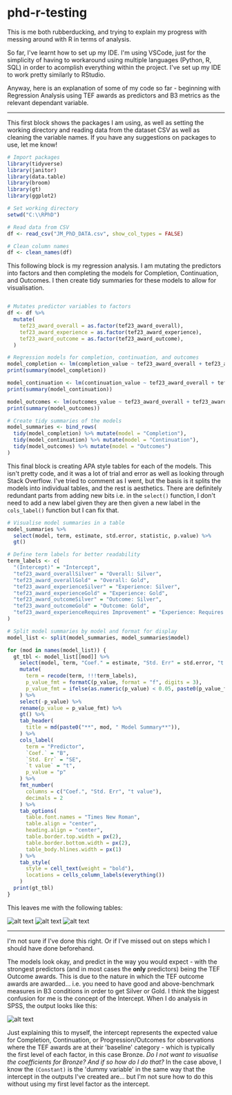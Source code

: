 # phd-r-testing

This is me both rubberducking, and trying to explain my progress with messing around with R in terms of analysis.

So far, I've learnt how to set up my IDE. I'm using VSCode, just for the simplicity of having to workaround using multiple languages (Python, R, SQL) in order to acomplish everything within the project. I've set up my IDE to work pretty similarly to RStudio. 

Anyway, here is an explanation of some of my code so far - beginning with Regression Analysis using TEF awards as predictors and B3 metrics as the relevant dependant variable.

---

This first block shows the packages I am using, as well as setting the working directory and reading data from the dataset CSV as well as cleaning the variable names. If you have any suggestions on packages to use, let me know!

```R
# Import packages
library(tidyverse)
library(janitor)
library(data.table)
library(broom)
library(gt)
library(ggplot2)

# Set working directory
setwd("C:\\RPhD")

# Read data from CSV
df <- read_csv("JM_PhD_DATA.csv", show_col_types = FALSE)

# Clean column names
df <- clean_names(df)

```
This following block is my regression analysis. I am mutating the predictors into factors and then completing the models for Completion, Continuation, and Outcomes. I then create tidy summaries for these models to allow for visualisation.
```R

# Mutates predictor variables to factors
df <- df %>%
  mutate(
    tef23_award_overall = as.factor(tef23_award_overall),
    tef23_award_experience = as.factor(tef23_award_experience),
    tef23_award_outcome = as.factor(tef23_award_outcome),
  )

# Regression models for completion, continuation, and outcomes
model_completion <- lm(completion_value ~ tef23_award_overall + tef23_award_experience + tef23_award_outcome, data = df) # nolint
print(summary(model_completion))

model_continuation <- lm(continuation_value ~ tef23_award_overall + tef23_award_experience + tef23_award_outcome, data = df) # nolint
print(summary(model_continuation))

model_outcomes <- lm(outcomes_value ~ tef23_award_overall + tef23_award_experience + tef23_award_outcome, data = df) # nolint
print(summary(model_outcomes))

# Create tidy summaries of the models
model_summaries <- bind_rows(
  tidy(model_completion) %>% mutate(model = "Completion"),
  tidy(model_continuation) %>% mutate(model = "Continuation"),
  tidy(model_outcomes) %>% mutate(model = "Outcomes")
)

```

This final block is creating APA style tables for each of the models. This isn't pretty code, and it was a lot of trial and error as well as looking through Stack Overflow. I've tried to comment as I went, but the basis is it splits the models into individual tables, and the rest is aesthetics. There are definitely redundant parts from adding new bits i.e. in the ```select()``` function, I don't need to add a new label given they are then given a new label in the ```cols_label()``` function but I can fix that.

```R
# Visualise model summaries in a table
model_summaries %>%
  select(model, term, estimate, std.error, statistic, p.value) %>%
  gt()

# Define term labels for better readability
term_labels <- c(
  "(Intercept)" = "Intercept",
  "tef23_award_overallSilver" = "Overall: Silver",
  "tef23_award_overallGold" = "Overall: Gold",
  "tef23_award_experienceSilver" = "Experience: Silver",
  "tef23_award_experienceGold" = "Experience: Gold",
  "tef23_award_outcomeSilver" = "Outcome: Silver",
  "tef23_award_outcomeGold" = "Outcome: Gold",
  "tef23_award_experienceRequires Improvement" = "Experience: Requires Improvement" # nolint
)

# Split model summaries by model and format for display
model_list <- split(model_summaries, model_summaries$model)

for (mod in names(model_list)) {
  gt_tbl <- model_list[[mod]] %>%
    select(model, term, "Coef." = estimate, "Std. Err" = std.error, "t value" = statistic, p_value = p.value) %>% # nolint
    mutate(
      term = recode(term, !!!term_labels),
      p_value_fmt = formatC(p_value, format = "f", digits = 3),
      p_value_fmt = ifelse(as.numeric(p_value) < 0.05, paste0(p_value_fmt, " *"), p_value_fmt) # nolint
    ) %>%
    select(-p_value) %>%
    rename(p_value = p_value_fmt) %>%
    gt() %>%
    tab_header(
      title = md(paste0("**", mod, " Model Summary**")),
    ) %>%
    cols_label(
      term = "Predictor",
      `Coef.` = "B",
      `Std. Err` = "SE",
      `t value` = "t",
      p_value = "p"
    ) %>%
    fmt_number(
      columns = c("Coef.", "Std. Err", "t value"),
      decimals = 2
    ) %>%
    tab_options(
      table.font.names = "Times New Roman",
      table.align = "center",
      heading.align = "center",
      table.border.top.width = px(2),
      table.border.bottom.width = px(2),
      table_body.hlines.width = px(1)
    ) %>%
    tab_style(
      style = cell_text(weight = "bold"),
      locations = cells_column_labels(everything())
    )
  print(gt_tbl)
}

```

This leaves me with the following tables:

![alt text](https://github.com/jackmedlin/phd-r-testing/blob/main/continuation-model-summary.png "Continuation")
![alt text](https://github.com/jackmedlin/phd-r-testing/blob/main/completion-model-summary.png "Completion")
![alt text](https://github.com/jackmedlin/phd-r-testing/blob/main/outcomes-model-summary.png "Progression")

---

I'm not sure if I've done this right. Or if I've missed out on steps which I should have done beforehand.

The models look okay, and predict in the way you would expect - with the strongest predictors (and in most cases the **only** predictors) being the TEF Outcome awards. This is due to the nature in which the TEF outcome awards are awarded... i.e. you need to have good and above-benchmark measures in B3 conditions in order to get Silver or Gold. I think the biggest confusion for me is the concept of the Intercept. When I do analysis in SPSS, the output looks like this:


![alt text](https://github.com/jackmedlin/phd-r-testing/blob/main/regression-diss-example.png "Example")


Just explaining this to myself, the intercept represents the expected value for Completion, Continuation, or Progression/Outcomes for observations where the TEF awards are at their 'baseline' category - which is typically the first level of each factor, in this case Bronze. _Do I not want to visualise the coefficients for Bronze? And if so how do I do that?_ In the case above, I know the ```(Constant)``` is the 'dummy variable' in the same way that the intercept in the outputs I've created are... but I'm not sure how to do this without using my first level factor as the intercept. 
